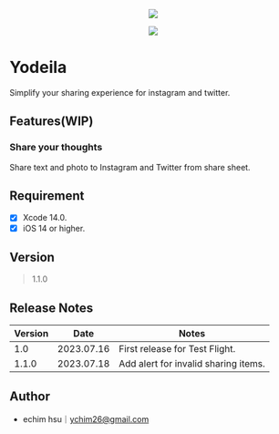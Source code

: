 
<p align="center">
      <img src="https://hackmd.io/_uploads/SkCjdQN93.png" />
</p>


<p align="center">
    <img src="https://img.shields.io/badge/platform-iOS-lightgray">
</p>

# Yodeila

Simplify your sharing experience for instagram and twitter.


## Features(WIP)

### Share your thoughts
Share text and photo to Instagram and Twitter from share sheet.



## Requirement

- [x] Xcode 14.0.
- [x] iOS 14 or higher.

## Version
> 1.1.0

## Release Notes

| Version | Date | Notes |
| -------- | -------- | -------- |
| 1.0   | 2023.07.16     | First release for Test Flight.   |
| 1.1.0   | 2023.07.18    | Add alert for invalid sharing items.     |

## Author
- echim hsu｜ychim26@gmail.com
